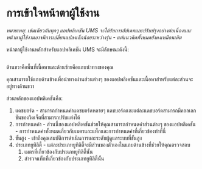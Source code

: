 # การเข้าใจหน้าตาผู้ใช้งาน

_หมายเหตุ: เช่นเดียวกับทุกๆ แอปพลิเคชัน UMS จะได้รับการอัปเดทและปรับปรุงอย่างต่อเนื่องและหน้าตาผู้ใช้งานอาจมีการเปลี่ยนแปลงเล็กน้อยระหว่างรุ่น - แต่แนวคิดทั้งหมดยังคงเหมือนเดิม_

หน้าตาผู้ใช้งานหลักสำหรับแอปพลิเคชัน UMS จะมีลักษณะดังนี้:

<figure><img src="../../.gitbook/assets/image (11).png" alt=""><figcaption></figcaption></figure>

ด้านขวาคือพื้นที่เนื้อหาและด้านซ้ายคือแถบนำทางของคุณ

คุณสามารถใช้แถบด้านข้างเพื่อนำทางผ่านส่วนต่างๆ ของแอปพลิเคชันและเนื้อหาสำหรับแต่ละส่วนจะอยู่ทางด้านขวา



ส่วนหลักของแอปพลิเคชันคือ:

1. แดชบอร์ด - สามารถกำหนดค่าแดชบอร์ดหลายๆ แดชบอร์ดและแต่ละแดชบอร์ดสามารถมีคอลเลกชันของวิดเจ็ตที่สามารถปรับแต่งได้
2. การกำหนดค่า - ส่วนนี้ของแอปพลิเคชันช่วยให้คุณสามารถกำหนดค่าส่วนต่างๆ ของแอปพลิเคชัน - การกำหนดค่าทั้งหมดเกี่ยวกับเมตรและแท็กและการกำหนดค่าที่เกี่ยวข้องทำที่นี่&#x20;
3. ขั้นสูง - เข้าถึงคุณสมบัติการดำเนินการและระดับผู้ดูแลระบบที่ขั้นสูง
4. ประเภทยูทิลิตี้ - แต่ละประเภทยูทิลิตี้จะมีส่วนของตัวเองในแถบด้านข้างที่ช่วยให้คุณตรวจสอบ
   1. เมตรที่เกี่ยวข้องกับประเภทยูทิลิตี้นั้น
   2. สำรวจแท็กที่เกี่ยวข้องกับประเภทยูทิลิตี้นั้น